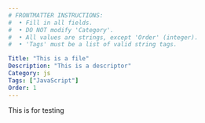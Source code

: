 ```yaml
---
# FRONTMATTER INSTRUCTIONS:
#  • Fill in all fields.
#  • DO NOT modify 'Category'.
#  • All values are strings, except 'Order' (integer).
#  • 'Tags' must be a list of valid string tags.

Title: "This is a file"
Description: "This is a descriptor"
Category: js
Tags: ["JavaScript"]
Order: 1
---
```


This is for testing
